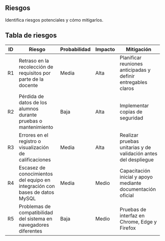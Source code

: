## Riesgos
Identifica riesgos potenciales y cómo mitigarlos.

## Tabla de riesgos
| ID  | Riesgo                                      | Probabilidad | Impacto | Mitigación |
|------|---------------------------------------------|---------------|----------|-------------|
| R1 | Retraso en la recolección de requisitos por parte de la docente | Media | Alta | Planificar reuniones anticipadas y definir entregables claros |
| R2 | Pérdida de datos de los alumnos durante pruebas o mantenimiento | Baja | Alta | Implementar copias de seguridad |
| R3 | Errores en el registro o visualización de calificaciones | Media | Alta | Realizar pruebas unitarias y de validación antes del despliegue |
| R4 | Escasez de conocimientos del equipo en integración con bases de datos MySQL | Media | Medio | Capacitación inicial y apoyo mediante documentación oficial |
| R5 | Problemas de compatibilidad del sistema en navegadores diferentes | Baja | Medio | Pruebas de interfaz en Chrome, Edge y Firefox |

